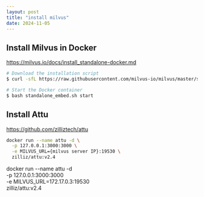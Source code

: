 ```yaml
---
layout: post
title: "install milvus"
date: 2024-11-05
---
```


## Install Milvus in Docker

<https://milvus.io/docs/install_standalone-docker.md>

```bash
# Download the installation script
$ curl -sfL https://raw.githubusercontent.com/milvus-io/milvus/master/scripts/standalone_embed.sh -o standalone_embed.sh

# Start the Docker container
$ bash standalone_embed.sh start
```

## Install Attu

<https://github.com/zilliztech/attu>

```bash
docker run --name attu -d \
  -p 127.0.0.1:3000:3000 \
  -e MILVUS_URL={milvus server IP}:19530 \
  zilliz/attu:v2.4
```

docker run --name attu -d \
  -p 127.0.0.1:3000:3000 \
  -e MILVUS_URL=172.17.0.3:19530 \
  zilliz/attu:v2.4
